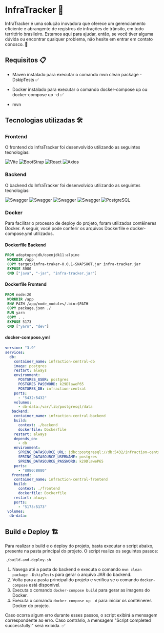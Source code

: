 # InfraTracker :traffic_light:

 InfraTracker é uma solução inovadora que oferece um gerenciamento eficiente e abrangente de registros de infrações de trânsito, em todo território brasileiro. Estamos aqui para ajudar, então, se você tiver alguma dúvida ou encontrar qualquer problema, não hesite em entrar em contato conosco. :wave:

## Requisitos 📋

- Maven instalado para executar o comando mvn clean package -DskipTests ✅
- Docker instalado para executar o comando docker-compose up ou docker-compose up -d ✅

- mvn

## Tecnologias utilizadas 🛠️

### Frontend

 O frontend do InfraTracker foi desenvolvido utilizando as seguintes tecnologias:

<img src="https://img.shields.io/badge/-Vite-000?&logo=Vite" alt="Vite" />
<img src="https://img.shields.io/badge/-BootStrap-000?&logo=BootStrap" alt="BootStrap" />
<img src="https://img.shields.io/badge/-React-000?&logo=React" alt="React" />
<img src="https://img.shields.io/badge/-Axios-000?&logo=Axios" alt="Axios" />

### Backend

 O backend do InfraTracker foi desenvolvido utilizando as seguintes tecnologias:

<img src="https://img.shields.io/badge/-Java-000?&logo=Java8" alt="Swagger" />
<img src="https://img.shields.io/badge/-SpringBoot-000?&logo=SpringBoot" alt="Swagger" />
<img src="https://img.shields.io/badge/-Flyway-000?&logo=Flyway" alt="Swagger" />
<img src="https://img.shields.io/badge/-Swagger-000?&logo=Swagger" alt="Swagger" />
<img src="https://img.shields.io/badge/-PostgreSQL-000?&logo=PostgreSQL" alt="PostgreSQL" />

### Docker

 Para facilitar o processo de deploy do projeto, foram utilizados contêineres Docker. A seguir, você pode conferir os arquivos Dockerfile e docker-compose.yml utilizados.

#### Dockerfile Backend

```Dockerfile
FROM adoptopenjdk/openjdk11:alpine
 WORKDIR /app
 COPY target/infra-traker-0.0.1-SNAPSHOT.jar infra-tracker.jar
 EXPOSE 8080
 CMD ["java", "-jar", "infra-tracker.jar"]
```

#### Dockerfile Frontend

```Dockerfile
FROM node:20
 WORKDIR /app
 ENV PATH /app/node_modules/.bin:$PATH
 COPY package.json ./
 RUN yarn
 COPY . .
 EXPOSE 5173
 CMD ["yarn", "dev"]
```

#### docker-compose.yml

```yaml
version: "3.9"
services:
  db:
    container_name: infraction-central-db
    image: postgres
    restart: always
    environment:
      POSTGRES_USER: postgres
      POSTGRES_PASSWORD: k29DlaweP65
      POSTGRES_DB: infraction-central
    ports:
      - "5432:5432"
    volumes:
      - db-data:/var/lib/postgresql/data
   backend:
    container_name: infraction-central-backend
    build:
      context: ./backend
      dockerfile: Dockerfile
    restart: always
    depends_on:
      - db
    environment:
      SPRING_DATASOURCE_URL: jdbc:postgresql://db:5432/infraction-central
      SPRING_DATASOURCE_USERNAME: postgres
      SPRING_DATASOURCE_PASSWORD: k29DlaweP65
    ports:
      - "8080:8080"
   frontend:
    container_name: infraction-central-frontend
    build:
      context: ./frontend
      dockerfile: Dockerfile
    restart: always
    ports:
      - "5173:5173"
 volumes:
  db-data:
```

## Build e Deploy 🏗️

 Para realizar o build e o deploy do projeto, basta executar o script abaixo, presente na pasta principal do projeto. O script realiza os seguintes passos:

```bash
./build-and-deploy.sh
```

 1. Navega até a pasta do backend e executa o comando  `mvn clean package -DskipTests`  para gerar o arquivo JAR do backend.
 2. Volta para a pasta principal do projeto e verifica se o comando  `docker-compose`  está disponível.
 3. Executa o comando  `docker-compose build`  para gerar as imagens do Docker.
 4. Executa o comando  `docker-compose up -d`  para iniciar os contêineres Docker do projeto.

 Caso ocorra algum erro durante esses passos, o script exibirá a mensagem correspondente ao erro. Caso contrário, a mensagem "Script completed successfully!" será exibida. :white_check_mark:
